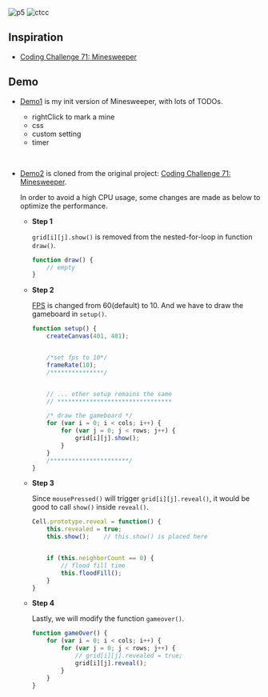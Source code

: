 ![p5](https://img.shields.io/badge/games-p5.js-E91E63.svg?colorA=00C853)
![ctcc](https://img.shields.io/badge/CodingTrain-CodingChallenges-4FC3F7.svg?colorA=FFA000)

##	Inspiration

*	[Coding Challenge 71: Minesweeper](https://github.com/CodingTrain/website/tree/master/CodingChallenges/CC_71_minesweeper)

##	Demo

*	[Demo1](https://jjayyyyyyy.github.io/MineSweeper/Demo1/index.html) is my init version of Minesweeper, with lots of TODOs.

	*	rightClick to mark a mine
	*	css
	*	custom setting
	*	timer

<br>

*	[Demo2](https://jjayyyyyyy.github.io/MineSweeper/Demo2/index.html) is cloned from the original project: [Coding Challenge 71: Minesweeper](https://github.com/CodingTrain/website/tree/master/CodingChallenges/CC_71_minesweeper).

	In order to avoid a high CPU usage, some changes are made as below to optimize the performance.

	*	**Step 1**

		`grid[i][j].show()` is removed from the nested-for-loop in function `draw()`.

		```javascript
		function draw() {
			// empty
		}
		```

	*	**Step 2**

		[FPS](https://github.com/processing/p5.js/wiki/Optimizing-p5.js-Code-for-Performance#frames-per-second-fps) is changed from 60(default) to 10. And we have to draw the gameboard in `setup()`.

		```javascript
		function setup() {
			createCanvas(401, 401);


			/*set fps to 10*/
			frameRate(10);
			/***************/


			// ... other setup remains the same
			// ********************************

			/* draw the gameboard */
			for (var i = 0; i < cols; i++) {
				for (var j = 0; j < rows; j++) {
					grid[i][j].show();
				}
			}
			/**********************/
		}
		```

	*	**Step 3**

		Since `mousePressed()` will trigger `grid[i][j].reveal()`, it would be good to call `show()` inside `reveal()`.

		```javascript
		Cell.prototype.reveal = function() {
			this.revealed = true;
			this.show();	// this.show() is placed here


			if (this.neighborCount == 0) {
				// flood fill time
				this.floodFill();
			}
		}
		```

	*	**Step 4**

		Lastly, we will modify the function `gameover()`.

		```javascript
		function gameOver() {
			for (var i = 0; i < cols; i++) {
				for (var j = 0; j < rows; j++) {
					// grid[i][j].revealed = true;
					grid[i][j].reveal();
				}
			}
		}
		```
